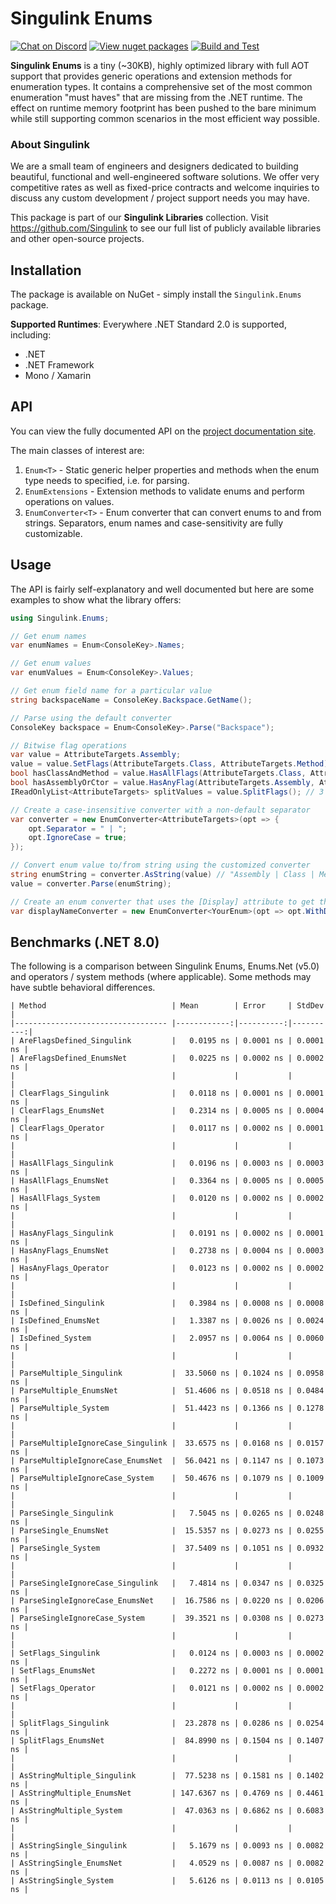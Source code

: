 # Singulink Enums

[![Chat on Discord](https://img.shields.io/discord/906246067773923490)](https://discord.gg/EkQhJFsBu6)
[![View nuget packages](https://img.shields.io/nuget/v/Singulink.Enums.svg)](https://www.nuget.org/packages/Singulink.Enums/)
[![Build and Test](https://github.com/Singulink/Singulink.Enums/workflows/build%20and%20test/badge.svg)](https://github.com/Singulink/Singulink.Enums/actions?query=workflow%3A%22build+and+test%22)

**Singulink Enums** is a tiny (~30KB), highly optimized library with full AOT support that provides generic operations and extension methods for enumeration types. It contains a comprehensive set of the most common enumeration "must haves" that are missing from the .NET runtime. The effect on runtime memory footprint has been pushed to the bare minimum while still supporting common scenarios in the most efficient way possible.

### About Singulink

We are a small team of engineers and designers dedicated to building beautiful, functional and well-engineered software solutions. We offer very competitive rates as well as fixed-price contracts and welcome inquiries to discuss any custom development / project support needs you may have.

This package is part of our **Singulink Libraries** collection. Visit https://github.com/Singulink to see our full list of publicly available libraries and other open-source projects.

## Installation

The package is available on NuGet - simply install the `Singulink.Enums` package.

**Supported Runtimes**: Everywhere .NET Standard 2.0 is supported, including:
- .NET
- .NET Framework
- Mono / Xamarin

## API

You can view the fully documented API on the [project documentation site](https://www.singulink.com/Docs/Singulink.Enums/api/Singulink.Enums.html).

The main classes of interest are:
1. `Enum<T>` - Static generic helper properties and methods when the enum type needs to specified, i.e. for parsing.
2. `EnumExtensions` - Extension methods to validate enums and perform operations on values.
3. `EnumConverter<T>` - Enum converter that can convert enums to and from strings. Separators, enum names and case-sensitivity are fully customizable.

## Usage

The API is fairly self-explanatory and well documented but here are some examples to show what the library offers:

```c#
using Singulink.Enums;

// Get enum names
var enumNames = Enum<ConsoleKey>.Names;

// Get enum values
var enumValues = Enum<ConsoleKey>.Values;

// Get enum field name for a particular value
string backspaceName = ConsoleKey.Backspace.GetName();

// Parse using the default converter
ConsoleKey backspace = Enum<ConsoleKey>.Parse("Backspace");

// Bitwise flag operations
var value = AttributeTargets.Assembly;
value = value.SetFlags(AttributeTargets.Class, AttributeTargets.Method); // set additional flags
bool hasClassAndMethod = value.HasAllFlags(AttributeTargets.Class, AttributeTargets.Method); // true
bool hasAssemblyOrCtor = value.HasAnyFlag(AttributeTargets.Assembly, AttributeTargets.Constructor); // true
IReadOnlyList<AttributeTargets> splitValues = value.SplitFlags(); // 3 separate flags split out

// Create a case-insensitive converter with a non-default separator
var converter = new EnumConverter<AttributeTargets>(opt => {
    opt.Separator = " | ";
    opt.IgnoreCase = true;
});

// Convert enum value to/from string using the customized converter
string enumString = converter.AsString(value) // "Assembly | Class | Method"
value = converter.Parse(enumString);

// Create an enum converter that uses the [Display] attribute to get the names
var displayNameConverter = new EnumConverter<YourEnum>(opt => opt.WithDisplayNameGetter());
```

## Benchmarks (.NET 8.0)

The following is a comparison between Singulink Enums, Enums.Net (v5.0) and operators / system methods (where applicable). Some methods may have subtle behavioral differences.

```
| Method                            | Mean        | Error     | StdDev    |
|---------------------------------- |------------:|----------:|----------:|
| AreFlagsDefined_Singulink         |   0.0195 ns | 0.0001 ns | 0.0001 ns |
| AreFlagsDefined_EnumsNet          |   0.0225 ns | 0.0002 ns | 0.0002 ns |
|                                   |             |           |           |
| ClearFlags_Singulink              |   0.0118 ns | 0.0001 ns | 0.0001 ns |
| ClearFlags_EnumsNet               |   0.2314 ns | 0.0005 ns | 0.0004 ns |
| ClearFlags_Operator               |   0.0117 ns | 0.0002 ns | 0.0001 ns |
|                                   |             |           |           |
| HasAllFlags_Singulink             |   0.0196 ns | 0.0003 ns | 0.0003 ns |
| HasAllFlags_EnumsNet              |   0.3364 ns | 0.0005 ns | 0.0005 ns |
| HasAllFlags_System                |   0.0120 ns | 0.0002 ns | 0.0002 ns |
|                                   |             |           |           |
| HasAnyFlags_Singulink             |   0.0191 ns | 0.0002 ns | 0.0001 ns |
| HasAnyFlags_EnumsNet              |   0.2738 ns | 0.0004 ns | 0.0003 ns |
| HasAnyFlags_Operator              |   0.0123 ns | 0.0002 ns | 0.0002 ns |
|                                   |             |           |           |
| IsDefined_Singulink               |   0.3984 ns | 0.0008 ns | 0.0008 ns |
| IsDefined_EnumsNet                |   1.3387 ns | 0.0026 ns | 0.0024 ns |
| IsDefined_System                  |   2.0957 ns | 0.0064 ns | 0.0060 ns |
|                                   |             |           |           |
| ParseMultiple_Singulink           |  33.5060 ns | 0.1024 ns | 0.0958 ns |
| ParseMultiple_EnumsNet            |  51.4606 ns | 0.0518 ns | 0.0484 ns |
| ParseMultiple_System              |  51.4423 ns | 0.1366 ns | 0.1278 ns |
|                                   |             |           |           |
| ParseMultipleIgnoreCase_Singulink |  33.6575 ns | 0.0168 ns | 0.0157 ns |
| ParseMultipleIgnoreCase_EnumsNet  |  56.0421 ns | 0.1147 ns | 0.1073 ns |
| ParseMultipleIgnoreCase_System    |  50.4676 ns | 0.1079 ns | 0.1009 ns |
|                                   |             |           |           |
| ParseSingle_Singulink             |   7.5045 ns | 0.0265 ns | 0.0248 ns |
| ParseSingle_EnumsNet              |  15.5357 ns | 0.0273 ns | 0.0255 ns |
| ParseSingle_System                |  37.5409 ns | 0.1051 ns | 0.0932 ns |
|                                   |             |           |           |
| ParseSingleIgnoreCase_Singulink   |   7.4814 ns | 0.0347 ns | 0.0325 ns |
| ParseSingleIgnoreCase_EnumsNet    |  16.7586 ns | 0.0220 ns | 0.0206 ns |
| ParseSingleIgnoreCase_System      |  39.3521 ns | 0.0308 ns | 0.0273 ns |
|                                   |             |           |           |
| SetFlags_Singulink                |   0.0124 ns | 0.0003 ns | 0.0002 ns |
| SetFlags_EnumsNet                 |   0.2272 ns | 0.0001 ns | 0.0001 ns |
| SetFlags_Operator                 |   0.0121 ns | 0.0002 ns | 0.0002 ns |
|                                   |             |           |           |
| SplitFlags_Singulink              |  23.2878 ns | 0.0286 ns | 0.0254 ns |
| SplitFlags_EnumsNet               |  84.8990 ns | 0.1504 ns | 0.1407 ns |
|                                   |             |           |           |
| AsStringMultiple_Singulink        |  77.5238 ns | 0.1581 ns | 0.1402 ns |
| AsStringMultiple_EnumsNet         | 147.6367 ns | 0.4769 ns | 0.4461 ns |
| AsStringMultiple_System           |  47.0363 ns | 0.6862 ns | 0.6083 ns |
|                                   |             |           |           |
| AsStringSingle_Singulink          |   5.1679 ns | 0.0093 ns | 0.0082 ns |
| AsStringSingle_EnumsNet           |   4.0529 ns | 0.0087 ns | 0.0082 ns |
| AsStringSingle_System             |   5.6126 ns | 0.0113 ns | 0.0105 ns |
```
